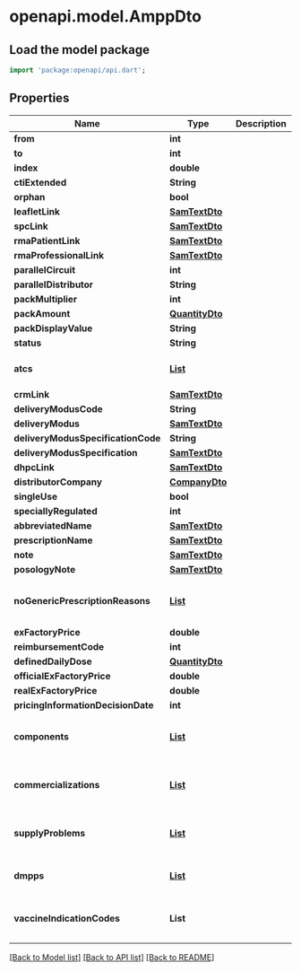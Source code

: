 # openapi.model.AmppDto

## Load the model package
```dart
import 'package:openapi/api.dart';
```

## Properties
Name | Type | Description | Notes
------------ | ------------- | ------------- | -------------
**from** | **int** |  | [optional] 
**to** | **int** |  | [optional] 
**index** | **double** |  | [optional] 
**ctiExtended** | **String** |  | [optional] 
**orphan** | **bool** |  | 
**leafletLink** | [**SamTextDto**](SamTextDto.md) |  | [optional] 
**spcLink** | [**SamTextDto**](SamTextDto.md) |  | [optional] 
**rmaPatientLink** | [**SamTextDto**](SamTextDto.md) |  | [optional] 
**rmaProfessionalLink** | [**SamTextDto**](SamTextDto.md) |  | [optional] 
**parallelCircuit** | **int** |  | [optional] 
**parallelDistributor** | **String** |  | [optional] 
**packMultiplier** | **int** |  | [optional] 
**packAmount** | [**QuantityDto**](QuantityDto.md) |  | [optional] 
**packDisplayValue** | **String** |  | [optional] 
**status** | **String** |  | [optional] 
**atcs** | [**List<AtcDto>**](AtcDto.md) |  | [default to const []]
**crmLink** | [**SamTextDto**](SamTextDto.md) |  | [optional] 
**deliveryModusCode** | **String** |  | [optional] 
**deliveryModus** | [**SamTextDto**](SamTextDto.md) |  | [optional] 
**deliveryModusSpecificationCode** | **String** |  | [optional] 
**deliveryModusSpecification** | [**SamTextDto**](SamTextDto.md) |  | [optional] 
**dhpcLink** | [**SamTextDto**](SamTextDto.md) |  | [optional] 
**distributorCompany** | [**CompanyDto**](CompanyDto.md) |  | [optional] 
**singleUse** | **bool** |  | [optional] 
**speciallyRegulated** | **int** |  | [optional] 
**abbreviatedName** | [**SamTextDto**](SamTextDto.md) |  | [optional] 
**prescriptionName** | [**SamTextDto**](SamTextDto.md) |  | [optional] 
**note** | [**SamTextDto**](SamTextDto.md) |  | [optional] 
**posologyNote** | [**SamTextDto**](SamTextDto.md) |  | [optional] 
**noGenericPrescriptionReasons** | [**List<SamTextDto>**](SamTextDto.md) |  | [optional] [default to const []]
**exFactoryPrice** | **double** |  | [optional] 
**reimbursementCode** | **int** |  | [optional] 
**definedDailyDose** | [**QuantityDto**](QuantityDto.md) |  | [optional] 
**officialExFactoryPrice** | **double** |  | [optional] 
**realExFactoryPrice** | **double** |  | [optional] 
**pricingInformationDecisionDate** | **int** |  | [optional] 
**components** | [**List<AmppComponentDto>**](AmppComponentDto.md) |  | [optional] [default to const []]
**commercializations** | [**List<CommercializationDto>**](CommercializationDto.md) |  | [optional] [default to const []]
**supplyProblems** | [**List<SupplyProblemDto>**](SupplyProblemDto.md) |  | [optional] [default to const []]
**dmpps** | [**List<DmppDto>**](DmppDto.md) |  | [default to const []]
**vaccineIndicationCodes** | **List<String>** |  | [optional] [default to const []]

[[Back to Model list]](../README.md#documentation-for-models) [[Back to API list]](../README.md#documentation-for-api-endpoints) [[Back to README]](../README.md)


